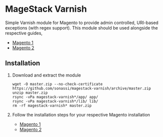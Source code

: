 # MageStack Varnish

Simple Varnish module for Magento to provide admin controlled, URI-based exceptions (with regex support). This module should be used alongside the respective guides,

 - [Magento 1](https://www.sonassi.com/help/performance/implementing-varnish)
 - [Magento 2](https://www.sonassi.com/help/performance/implementing-varnish-magento-2)

## Installation

 1. Download and extract the module

    ~~~~
    wget -O master.zip --no-check-certificate https://github.com/sonassi/magestack-varnish/archive/master.zip
    unzip master.zip
    rsync -vPa magestack-varnish*/app/ app/
    rsync -vPa magestack-varnish*/lib/ lib/
    rm -rf magestack-varnish* master.zip
    ~~~~

1. Follow the installation steps for your respective Magento installation

    - [Magento 1](https://www.sonassi.com/help/performance/implementing-varnish)
    - [Magento 2](https://www.sonassi.com/help/performance/implementing-varnish-magento-2)
